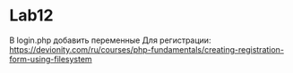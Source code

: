 # Lab12

В login.php добавить переменные
Для регистрации:
https://devionity.com/ru/courses/php-fundamentals/creating-registration-form-using-filesystem
